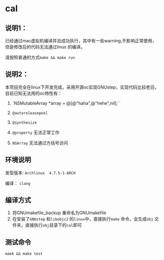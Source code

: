# cal
## 说明1：
已经通过mac虚拟机编译并且成功执行，其中有一些warning,不影响正常使用，但是修改后的代码无法通过linux 的编译。

请按照普通的方式`make && make run`

## 说明2：

本项目完全在linux下开发完成，采用开源oc实现GNUstep，实现代码比较老旧，目前已知无法用的oc特性有：

1. `NSMutableArray *array = @[@"haha",@"hehe",nil];``

2. `@autoreleasepool`

3. `@synthesize`

4. `@property` 无法正常工作

5. `NSArray` 无法通过方括号访问


## 环境说明
发型版本: `Archlinux  4.7.5-1-ARCH`

编译： `clang`

## 编译方式
1. 将GNUmakefile_backup 重命名为GNUmakefile 
2. 在安装了`GNUstep` 和`libobjc2` 的`linux`中，直接执行`make` 命令，会生成`obj` 文件夹，直接执行`obj`目录下的`cal`即可

## 测试命令
`maek && make test`